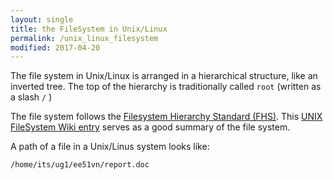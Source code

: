 ```yaml
---
layout: single
title: the FileSystem in Unix/Linux
permalink: /unix_linux_filesystem
modified: 2017-04-20
---
```


The file system in Unix/Linux is arranged in a hierarchical structure, like an inverted tree. The top of the hierarchy is traditionally called `root` (written as a slash `/` )

The file system follows the [Filesystem Hierarchy Standard (FHS)](http://refspecs.linuxfoundation.org/fhs.shtml). This [UNIX FileSystem Wiki entry](https://en.wikipedia.org/wiki/Filesystem_Hierarchy_Standard) serves as a good summary of the file system.

A path of a file in a Unix/Linus system looks like:

```
/home/its/ug1/ee51vn/report.doc 
```

